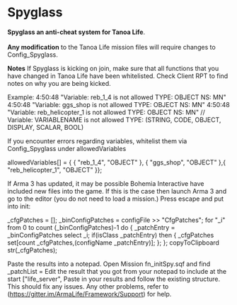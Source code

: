 Spyglass
================
<b>Spyglass an anti-cheat system for Tanoa Life</b>.</br></br>
<b>Any modification</b> to the Tanoa Life mission files will require changes to Config_Spyglass.

<b>Notes</b>
If Spyglass is kicking on join, make sure that all functions that you have changed in Tanoa Life have been whitelisted.
Check Client RPT to find notes on why you are being kicked.

Example:
 4:50:48 "Variable: reb_1_4 is not allowed TYPE: OBJECT NS: MN"
 4:50:48 "Variable: ggs_shop is not allowed TYPE: OBJECT NS: MN"
 4:50:48 "Variable: reb_helicopter_1 is not allowed TYPE: OBJECT NS: MN"
 // Variable: VARIABLENAME is not allowed TYPE: (STRING, CODE, OBJECT, DISPLAY, SCALAR, BOOL)

If you encounter errors regarding variables, whitelist them via Config_Spyglass under allowedVariables

allowedVariables[] = { { "reb_1_4", "OBJECT" }, { "ggs_shop", "OBJECT" },{ "reb_helicopter_1", "OBJECT" }};

If Arma 3 has updated, it may be possible Bohemia Interactive have included new files into the game.
If this is the case then launch Arma 3 and go to the editor (you do not need to load a mission.)
Press escape and put into init:

_cfgPatches = [];	_binConfigPatches = configFile >> "CfgPatches";	for "_i" from 0 to count (_binConfigPatches)-1 do {		_patchEntry = _binConfigPatches select _i;		if(isClass _patchEntry) then {			_cfgPatches set[count _cfgPatches,(configName _patchEntry)];		};	};	copyToClipboard str(_cfgPatches);

Paste the results into a notepad.
Open Mission fn_initSpy.sqf and find
_patchList =
Edit the result that you got from your notepad to include at the start ["life_server",
Paste in your results and follow the existing structure.
This should fix any issues. Any other problems, refer to (https://gitter.im/ArmaLife/Framework/Support) for help.
